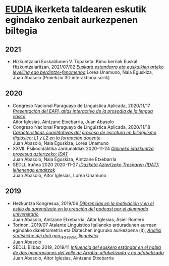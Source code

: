 # [EUDIA](https://www.ehu.eus/eu/web/eudia/home/) ikerketa taldearen eskutik egindako zenbait aurkezpenen biltegia

## 2021

+ Hizkuntzalari Euskaldunen V. Topaketa: Kimu berriak Euskal Hizkuntzalaritzan, 2021/07/02 *[Euskara estandarra eta euskalkien arteko levelling edo berdintze-fenomenoa](http://eudia-ehu.github.io/aurkezpenak/2107_UEU/)*
  Lorea Unamuno, Naia Eguskiza, Juan Abasolo
  (Proiekzio 3D interaktiboa soilik)

## 2020

+ Congreso Nacional Paraguayo de Linguistica Aplicada, 2020/11/17  *[Presentación del EAPI, atlas interactivo de la prosodia de la lengua vasca](http://eudia-ehu.github.io/aurkezpenak/2011CONPLA/EAPI/)*  
	Aitor Iglesias, Aintzane Etxebarria, Juan Abasolo
+  Congreso Nacional Paraguayo de Linguistica Aplicada, 2020/11/18  [*Características cuantitativas del proceso de escritura en bilingüísmo diglósico: L1 y L2 en la formación docente*](http://eudia-ehu.github.io/aurkezpenak/2011CONPLA/IDAT/)  
	Juan Abasolo, Naia Eguskiza, Lorea Unamuno
+	XXVII. Psikodidaktika Jardunaldiak 2020-11-24  [*Onlineko idazkuntza prozesua aztertzeko: IDAT*](http://eudia-ehu.github.io/aurkezpenak/2011Psikodidaktika/)  
	Juan Abasolo, Naia Eguskiza, Aintzane Etxebarria
+   SEDLL Iruñea 2020 2020-11-27 [*IDazketa Aztertzeko Tresnaren (IDAT): lehenengo emaitzak*](http://eudia-ehu.github.io/aurkezpenak/2011SEDLL/)  
    Juan Abasolo, Aitor Iglesias, Lorea Unamuno

## 2019

+ Hezkuntza Kongresua, 2019/06  [_Diferencias en la motivación y en el estilo de aprendizaje en la creación del podcast por el alumnado universitario_](https://eudia-ehu.github.io/aurkezpenak/1906HK/)  
    Juan Abasolo, Aintzane Etxebarria, Aitor Iglesias, Asier Romero
+ Torinon, 2019/07 Atalante Linguistico Italianoko arduradunen aurrean egindako dialektometria eta Diatechen inguruko aurkezpena (it), [_Analisi statistiche dei dati geo<sub>(ed socio)</sub> linguistici_](https://eudia-ehu.github.io/aurkezpenak/1907TorinoALI/)  
  Juan Abasolo
+ SEDLL Bilbao 2019, 2019/11 [_Influencia del euskera estándar en el habla de dos generaciones del valle de Arratia: alfabetizada y no alfabetizada_](http://eudia-ehu.github.io/aurkezpenak/1911SEDLL/)  
    Juan Abasolo, Aitor Iglesias, Aintzane Etxebarria

